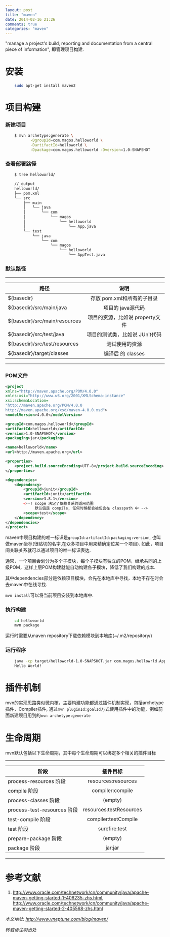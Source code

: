 ```yaml
---
layout: post
title: "maven"
date: 2014-02-16 21:26
comments: true
categories: "maven"
---
```


"manage a project's build, reporting and documentation from a central piece of information", 即管理项目构建.

<!--more-->

# 安装

``` bash
    sudo apt-get install maven2
```

# 项目构建

### 新建项目

``` bash
    $ mvn archetype:generate \
           -DgroupId=com.magos.helloworld \
           -DartifactId=helloworld \
           -Dpackage=com.magos.helloworld -Dversion=1.0-SNAPSHOT 
```

### 查看部署路径

``` bash
    $ tree helloworld/

    // output
    helloworld/
    ├── pom.xml
    └── src
        ├── main
        │   └── java
        │       └── com
        │           └── magos
        │               └── helloworld
        │                   └── App.java
        └── test
            └── java
                └── com
                    └── magos
                        └── helloworld
                            └── AppTest.java

```

### 默认路径

-----------------------------------------------------------------------
|路径                             | 说明                              |
| ------------------------------- |:---------------------------------:|
|${basedir}                       | 存放 pom.xml和所有的子目录        |
|${basedir}/src/main/java         | 项目的 java源代码                 |
|${basedir}/src/main/resources    | 项目的资源，比如说 property文件   |
|${basedir}/src/test/java         | 项目的测试类，比如说 JUnit代码     |
|${basedir}/src/test/resources    | 测试使用的资源                     |
|${basedir}/target/classes        | 编译后 的 classes                 |
-----------------------------------------------------------------------

### POM文件

``` xml
<project 
xmlns="http://maven.apache.org/POM/4.0.0" 
xmlns:xsi="http://www.w3.org/2001/XMLSchema-instance"
xsi:schemaLocation=
"http://maven.apache.org/POM/4.0.0 
http://maven.apache.org/xsd/maven-4.0.0.xsd">
<modelVersion>4.0.0</modelVersion>

<groupId>com.magos.helloworld</groupId>
<artifactId>helloworld</artifactId>
<version>1.0-SNAPSHOT</version>
<packaging>jar</packaging>

<name>helloworld</name>
<url>http://maven.apache.org</url>

<properties>
    <project.build.sourceEncoding>UTF-8</project.build.sourceEncoding>
</properties>

<dependencies>
    <dependency>
        <groupId>junit</groupId>
        <artifactId>junit</artifactId>
        <version>3.8.1</version>
        <--! scope 决定了依赖关系的适用范围 
             默认值是 compile, 任何时候都会被包含在 classpath 中 -->
        <scope>test</scope>
    </dependency>
</dependencies>
</project>
```

maven中项目构建的唯一标识是`groupId:artifactId:packaging:version`, 也叫做maven坐标(很贴切的名字,在众多项目中用来精确定位某一个项目).
如此，项目间关联关系就可以通过项目的唯一标识表达.

通常，一个项目会划分为多个子模块，每个子模块有独立的POM，继承共同的上级POM，这样上层POM构建就能自动构建各子模块，降低了我们构建的成本.

其中dependencies部分是依赖项目模块，会先在本地库中寻找，本地不存在时会去maven中在线寻找.

`mvn install`可以将当前项目安装到本地库中.


### 执行构建

``` bash
    cd helloworld
    mvn package
```

运行时需要从maven repository下载依赖模块到本地库(~/.m2/repository/)

### 运行程序

``` bash
    java -cp target/helloworld-1.0-SNAPSHOT.jar com.magos.hellowrld.App
    Hello World!
```

# 插件机制

mvn的实现思路类似微内核，主要构建功能都通过插件机制实现，包括archetype插件，Compiler插件, 通过`mvn pluginId:goalId`方式使用插件中的功能，例如前面新建项目用到的`mvn archetype:generate`

# 生命周期

mvn默认包括以下生命周期，其中每个生命周期可以绑定多个相关的插件目标

-----------------------------------------------------------------------
|阶段                          |  插件目标            |
| ---------------------------- |:--------------------:| 
|process-resources 阶段      | resources:resources|
|compile 阶段                | compiler:compile|
|process-classes 阶段        | (empty)|
|process-test-resources 阶段 | resources:testResources|
|test-compile 阶段           | compiler:testCompile|
|test 阶段                   | surefire:test|
|prepare-package 阶段        | (empty)|
|package 阶段                | jar:jar|
-----------------------------------------------------------------------

# 参考文献

1. http://www.oracle.com/technetwork/cn/community/java/apache-maven-getting-started-1-406235-zhs.html, http://www.oracle.com/technetwork/cn/community/java/apache-maven-getting-started-2-405568-zhs.html


*本文地址: <a href=http://www.vneptune.com/blog/maven/> http://www.vneptune.com/blog/maven/</a>*

*转载请注明出处*
